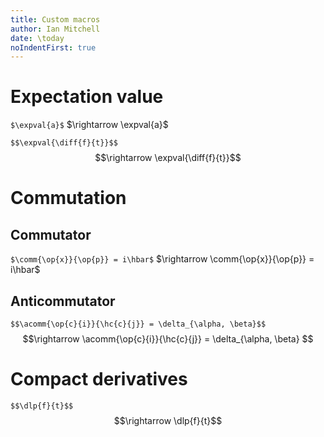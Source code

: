 ```yaml
---
title: Custom macros
author: Ian Mitchell
date: \today
noIndentFirst: true
---
```


# Expectation value
`$\expval{a}$` $\rightarrow \expval{a}$

`$$\expval{\diff{f}{t}}$$` $$\rightarrow \expval{\diff{f}{t}}$$


# Commutation

## Commutator
`$\comm{\op{x}}{\op{p}} = i\hbar$` $\rightarrow \comm{\op{x}}{\op{p}} = i\hbar$

## Anticommutator
`$$\acomm{\op{c}{i}}{\hc{c}{j}} = \delta_{\alpha, \beta}$$`
$$\rightarrow \acomm{\op{c}{i}}{\hc{c}{j}} = \delta_{\alpha, \beta} $$


# Compact derivatives
`$$\dlp{f}{t}$$`
$$\rightarrow \dlp{f}{t}$$
